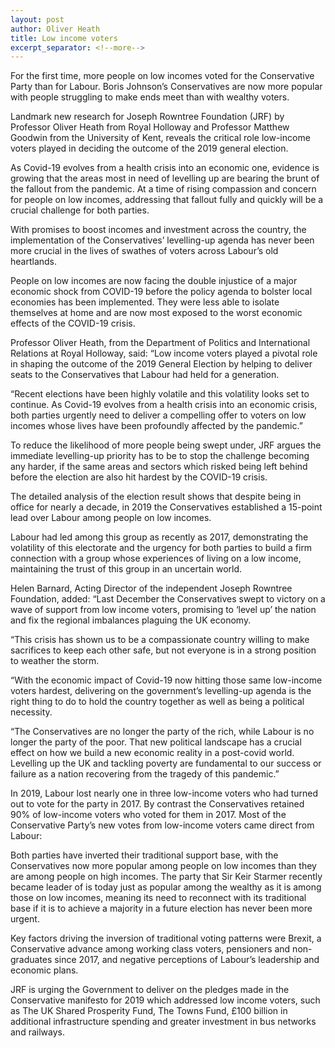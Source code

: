 ```yaml
---
layout: post
author: Oliver Heath
title: Low income voters
excerpt_separator: <!--more-->
---
```


For the first time, more people on low incomes voted for the Conservative Party than for Labour. Boris Johnson’s Conservatives are now more popular with people struggling to make ends meet than with wealthy voters.  

<!--more-->

Landmark new research for Joseph Rowntree Foundation (JRF) by Professor Oliver Heath from Royal Holloway and Professor Matthew Goodwin from the University of Kent, reveals the critical role low-income voters played in deciding the outcome of the 2019 general election.  

As Covid-19 evolves from a health crisis into an economic one, evidence is growing that the areas most in need of levelling up are bearing the brunt of the fallout from the pandemic. At a time of rising compassion and concern for people on low incomes, addressing that fallout fully and quickly will be a crucial challenge for both parties.

With promises to boost incomes and investment across the country, the implementation of the Conservatives’ levelling-up agenda has never been more crucial in the lives of swathes of voters across Labour’s old heartlands.

People on low incomes are now facing the double injustice of a major economic shock from COVID-19 before the policy agenda to bolster local economies has been implemented. They were less able to isolate themselves at home and are now most exposed to the worst economic effects of the COVID-19 crisis.

Professor Oliver Heath, from the Department of Politics and International Relations at Royal Holloway, said: “Low income voters played a pivotal role in shaping the outcome of the 2019 General Election by helping to deliver seats to the Conservatives that Labour had held for a generation.

“Recent elections have been highly volatile and this volatility looks set to continue. As Covid-19 evolves from a health crisis into an economic crisis, both parties urgently need to deliver a compelling offer to voters on low incomes whose lives have been profoundly affected by the pandemic.”

To reduce the likelihood of more people being swept under, JRF argues the immediate levelling-up priority has to be to stop the challenge becoming any harder, if the same areas and sectors which risked being left behind before the election are also hit hardest by the COVID-19 crisis.

The detailed analysis of the election result shows that despite being in office for nearly a decade, in 2019 the Conservatives established a 15-point lead over Labour among people on low incomes.

Labour had led among this group as recently as 2017, demonstrating the volatility of this electorate and the urgency for both parties to build a firm connection with a group whose experiences of living on a low income, maintaining the trust of this group in an uncertain world.   

Helen Barnard, Acting Director of the independent Joseph Rowntree Foundation, added: “Last December the Conservatives swept to victory on a wave of support from low income voters, promising to ‘level up’ the nation and fix the regional imbalances plaguing the UK economy.

“This crisis has shown us to be a compassionate country willing to make sacrifices to keep each other safe, but not everyone is in a strong position to weather the storm.

“With the economic impact of Covid-19 now hitting those same low-income voters hardest, delivering on the government’s levelling-up agenda is the right thing to do to hold the country together as well as being a political necessity.    

“The Conservatives are no longer the party of the rich, while Labour is no longer the party of the poor. That new political landscape has a crucial effect on how we build a new economic reality in a post-covid world. Levelling up the UK and tackling poverty are fundamental to our success or failure as a nation recovering from the tragedy of this pandemic.”

In 2019, Labour lost nearly one in three low-income voters who had turned out to vote for the party in 2017. By contrast the Conservatives retained 90% of low-income voters who voted for them in 2017. Most of the Conservative Party’s new votes from low-income voters came direct from Labour:

Both parties have inverted their traditional support base, with the Conservatives now more popular among people on low incomes than they are among people on high incomes. The party that Sir Keir Starmer recently became leader of is today just as popular among the wealthy as it is among those on low incomes, meaning its need to reconnect with its traditional base if it is to achieve a majority in a future election has never been more urgent.

Key factors driving the inversion of traditional voting patterns were Brexit, a Conservative advance among working class voters, pensioners and non-graduates since 2017, and negative perceptions of Labour’s leadership and economic plans.

JRF is urging the Government to deliver on the pledges made in the Conservative manifesto for 2019 which addressed low income voters, such as The UK Shared Prosperity Fund, The Towns Fund, £100 billion in additional infrastructure spending and greater investment in bus networks and railways.
